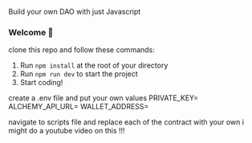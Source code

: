 Build your own DAO with just Javascript

### **Welcome 👋**
clone this repo and follow these commands:

1. Run `npm install` at the root of your directory
2. Run `npm run dev` to start the project
3. Start coding!

create a .env file  and put your own values 
PRIVATE_KEY=
ALCHEMY_API_URL=
WALLET_ADDRESS=

navigate to scripts file and replace each of the contract with your own
i might do a youtube video on this !!!


